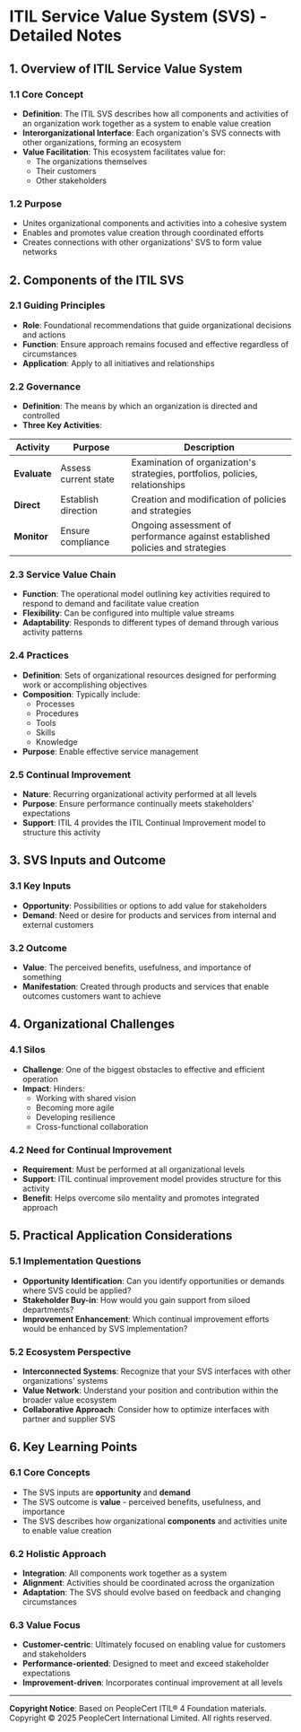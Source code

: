 # ITIL Service Value System (SVS) - Detailed Notes

## 1. Overview of ITIL Service Value System

### 1.1 Core Concept
- **Definition**: The ITIL SVS describes how all components and activities of an organization work together as a system to enable value creation
- **Interorganizational Interface**: Each organization's SVS connects with other organizations, forming an ecosystem
- **Value Facilitation**: This ecosystem facilitates value for:
  - The organizations themselves
  - Their customers
  - Other stakeholders

### 1.2 Purpose
- Unites organizational components and activities into a cohesive system
- Enables and promotes value creation through coordinated efforts
- Creates connections with other organizations' SVS to form value networks

## 2. Components of the ITIL SVS

### 2.1 Guiding Principles
- **Role**: Foundational recommendations that guide organizational decisions and actions
- **Function**: Ensure approach remains focused and effective regardless of circumstances
- **Application**: Apply to all initiatives and relationships

### 2.2 Governance
- **Definition**: The means by which an organization is directed and controlled
- **Three Key Activities**:

| Activity | Purpose | Description |
|----------|---------|-------------|
| **Evaluate** | Assess current state | Examination of organization's strategies, portfolios, policies, relationships |
| **Direct** | Establish direction | Creation and modification of policies and strategies |
| **Monitor** | Ensure compliance | Ongoing assessment of performance against established policies and strategies |

### 2.3 Service Value Chain
- **Function**: The operational model outlining key activities required to respond to demand and facilitate value creation
- **Flexibility**: Can be configured into multiple value streams
- **Adaptability**: Responds to different types of demand through various activity patterns

### 2.4 Practices
- **Definition**: Sets of organizational resources designed for performing work or accomplishing objectives
- **Composition**: Typically include:
  - Processes
  - Procedures
  - Tools
  - Skills
  - Knowledge
- **Purpose**: Enable effective service management

### 2.5 Continual Improvement
- **Nature**: Recurring organizational activity performed at all levels
- **Purpose**: Ensure performance continually meets stakeholders' expectations
- **Support**: ITIL 4 provides the ITIL Continual Improvement model to structure this activity

## 3. SVS Inputs and Outcome

### 3.1 Key Inputs
- **Opportunity**: Possibilities or options to add value for stakeholders
- **Demand**: Need or desire for products and services from internal and external customers

### 3.2 Outcome
- **Value**: The perceived benefits, usefulness, and importance of something
- **Manifestation**: Created through products and services that enable outcomes customers want to achieve

## 4. Organizational Challenges

### 4.1 Silos
- **Challenge**: One of the biggest obstacles to effective and efficient operation
- **Impact**: Hinders:
  - Working with shared vision
  - Becoming more agile
  - Developing resilience
  - Cross-functional collaboration

### 4.2 Need for Continual Improvement
- **Requirement**: Must be performed at all organizational levels
- **Support**: ITIL continual improvement model provides structure for this activity
- **Benefit**: Helps overcome silo mentality and promotes integrated approach

## 5. Practical Application Considerations

### 5.1 Implementation Questions
- **Opportunity Identification**: Can you identify opportunities or demands where SVS could be applied?
- **Stakeholder Buy-in**: How would you gain support from siloed departments?
- **Improvement Enhancement**: Which continual improvement efforts would be enhanced by SVS implementation?

### 5.2 Ecosystem Perspective
- **Interconnected Systems**: Recognize that your SVS interfaces with other organizations' systems
- **Value Network**: Understand your position and contribution within the broader value ecosystem
- **Collaborative Approach**: Consider how to optimize interfaces with partner and supplier SVS

## 6. Key Learning Points

### 6.1 Core Concepts
- The SVS inputs are **opportunity** and **demand**
- The SVS outcome is **value** - perceived benefits, usefulness, and importance
- The SVS describes how organizational **components** and activities unite to enable value creation

### 6.2 Holistic Approach
- **Integration**: All components work together as a system
- **Alignment**: Activities should be coordinated across the organization
- **Adaptation**: The SVS should evolve based on feedback and changing circumstances

### 6.3 Value Focus
- **Customer-centric**: Ultimately focused on enabling value for customers and stakeholders
- **Performance-oriented**: Designed to meet and exceed stakeholder expectations
- **Improvement-driven**: Incorporates continual improvement at all levels

---
**Copyright Notice**: Based on PeopleCert ITIL® 4 Foundation materials. Copyright © 2025 PeopleCert International Limited. All rights reserved.